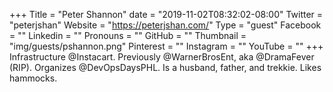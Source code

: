 +++
Title = "Peter Shannon"
date = "2019-11-02T08:32:02-08:00"
Twitter = "peterjshan"
Website = "https://peterjshan.com/"
Type = "guest"
Facebook = ""
Linkedin = ""
Pronouns = ""
GitHub = ""
Thumbnail = "img/guests/pshannon.png"
Pinterest = ""
Instagram = ""
YouTube = ""
+++
Infrastructure @Instacart. Previously @WarnerBrosEnt, aka @DramaFever (RIP). Organizes @DevOpsDaysPHL. Is a husband, father, and trekkie. Likes hammocks.
